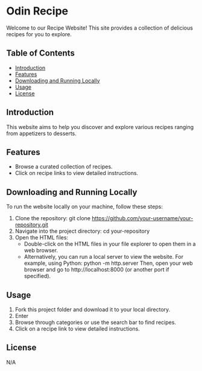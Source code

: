 # Odin Recipe
Welcome to our Recipe Website! This site provides a collection of delicious recipes for you to explore.

## Table of Contents

- [Introduction](#introduction)
- [Features](#features)
- [Downloading and Running Locally](#downloading-and-running-locally)
- [Usage](#usage)
- [License](#license)


## Introduction

This website aims to help you discover and explore various recipes ranging from appetizers to desserts.

## Features

- Browse a curated collection of recipes.
- Click on recipe links to view detailed instructions.

## Downloading and Running Locally

To run the website locally on your machine, follow these steps:

1. Clone the repository:
   git clone https://github.com/your-username/your-repository.git
2. Navigate into the project directory:
    cd your-repository
3. Open the HTML files:
    - Double-click on the HTML files in your file explorer to open them in a web browser.
    - Alternatively, you can run a local server to view the website. For example, using Python:
        python -m http.server
    Then, open your web browser and go to http://localhost:8000 (or another port if specified).

## Usage

1. Fork this project folder and download it to your local directory.
2. Enter 
2. Browse through categories or use the search bar to find recipes.
3. Click on a recipe link to view detailed instructions.

## License
N/A